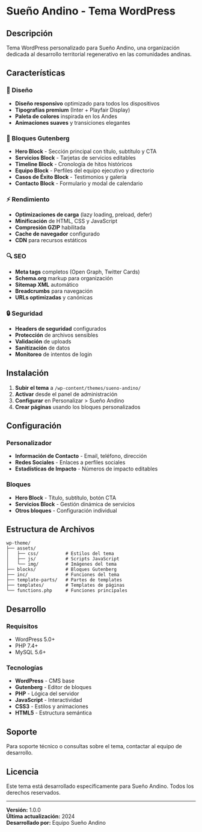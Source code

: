 # Sueño Andino - Tema WordPress

## Descripción
Tema WordPress personalizado para Sueño Andino, una organización dedicada al desarrollo territorial regenerativo en las comunidades andinas.

## Características

### 🎨 Diseño
- **Diseño responsivo** optimizado para todos los dispositivos
- **Tipografías premium** (Inter + Playfair Display)
- **Paleta de colores** inspirada en los Andes
- **Animaciones suaves** y transiciones elegantes

### 🧩 Bloques Gutenberg
- **Hero Block** - Sección principal con título, subtítulo y CTA
- **Servicios Block** - Tarjetas de servicios editables
- **Timeline Block** - Cronología de hitos históricos
- **Equipo Block** - Perfiles del equipo ejecutivo y directorio
- **Casos de Éxito Block** - Testimonios y galería
- **Contacto Block** - Formulario y modal de calendario

### ⚡ Rendimiento
- **Optimizaciones de carga** (lazy loading, preload, defer)
- **Minificación** de HTML, CSS y JavaScript
- **Compresión GZIP** habilitada
- **Cache de navegador** configurado
- **CDN** para recursos estáticos

### 🔍 SEO
- **Meta tags** completos (Open Graph, Twitter Cards)
- **Schema.org** markup para organización
- **Sitemap XML** automático
- **Breadcrumbs** para navegación
- **URLs optimizadas** y canónicas

### 🔒 Seguridad
- **Headers de seguridad** configurados
- **Protección** de archivos sensibles
- **Validación** de uploads
- **Sanitización** de datos
- **Monitoreo** de intentos de login

## Instalación

1. **Subir el tema** a `/wp-content/themes/sueno-andino/`
2. **Activar** desde el panel de administración
3. **Configurar** en Personalizar > Sueño Andino
4. **Crear páginas** usando los bloques personalizados

## Configuración

### Personalizador
- **Información de Contacto** - Email, teléfono, dirección
- **Redes Sociales** - Enlaces a perfiles sociales
- **Estadísticas de Impacto** - Números de impacto editables

### Bloques
- **Hero Block** - Título, subtítulo, botón CTA
- **Servicios Block** - Gestión dinámica de servicios
- **Otros bloques** - Configuración individual

## Estructura de Archivos

```
wp-theme/
├── assets/
│   ├── css/          # Estilos del tema
│   ├── js/           # Scripts JavaScript
│   └── img/          # Imágenes del tema
├── blocks/           # Bloques Gutenberg
├── inc/              # Funciones del tema
├── template-parts/   # Partes de templates
├── templates/        # Templates de páginas
└── functions.php     # Funciones principales
```

## Desarrollo

### Requisitos
- WordPress 5.0+
- PHP 7.4+
- MySQL 5.6+

### Tecnologías
- **WordPress** - CMS base
- **Gutenberg** - Editor de bloques
- **PHP** - Lógica del servidor
- **JavaScript** - Interactividad
- **CSS3** - Estilos y animaciones
- **HTML5** - Estructura semántica

## Soporte

Para soporte técnico o consultas sobre el tema, contactar al equipo de desarrollo.

## Licencia

Este tema está desarrollado específicamente para Sueño Andino. Todos los derechos reservados.

---

**Versión:** 1.0.0  
**Última actualización:** 2024  
**Desarrollado por:** Equipo Sueño Andino
